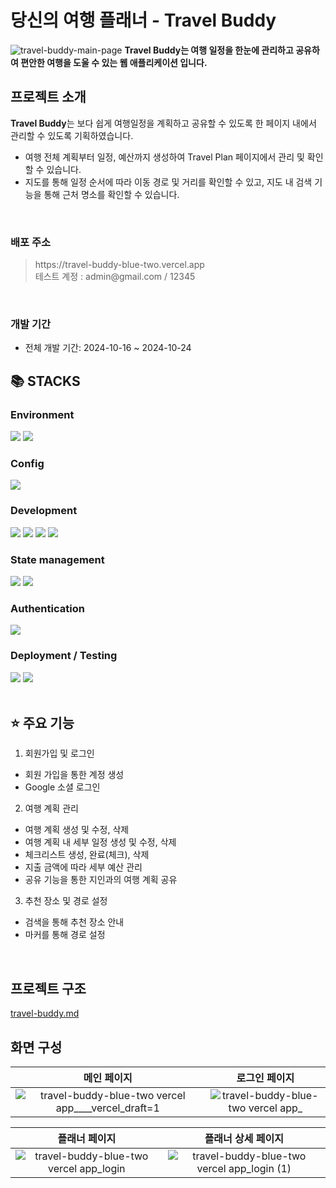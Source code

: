 # 당신의 여행 플래너 - Travel Buddy
![travel-buddy-main-page](https://github.com/user-attachments/assets/48f0ad85-ed11-4e32-a488-e39bfb4e8526)
**Travel Buddy는 여행 일정을 한눈에 관리하고 공유하여 편안한 여행을 도울 수 있는 웹 애플리케이션 입니다.**
<br>

## 프로젝트 소개

**Travel Buddy**는 보다 쉽게 여행일정을 계획하고 공유할 수 있도록 한 페이지 내에서 관리할 수 있도록 기획하였습니다.
- 여행 전체 계획부터 일정, 예산까지 생성하여 Travel Plan 페이지에서 관리 및 확인할 수 있습니다.
- 지도를 통해 일정 순서에 따라 이동 경로 및 거리를 확인할 수 있고, 지도 내 검색 기능을 통해 근처 명소를 확인할 수 있습니다.
<br>

### 배포 주소

> <div>https://travel-buddy-blue-two.vercel.app</div>
> 테스트 계정 : admin@gmail.com / 12345
<br>

### 개발 기간

- 전체 개발 기간: 2024-10-16 ~ 2024-10-24

## 📚 STACKS
### Environment
<img src="https://img.shields.io/badge/git-F05032?style=for-the-badge&logo=git&logoColor=white"> <img src="https://img.shields.io/badge/github-181717?style=for-the-badge&logo=github&logoColor=white">

### Config
<img src="https://img.shields.io/badge/NPM-%23CB3837.svg?style=for-the-badge&logo=npm&logoColor=white">

### Development
<img src="https://img.shields.io/badge/Typescript-3178C6?style=for-the-badge&logo=Typescript&logoColor=white"/> <img src="https://img.shields.io/badge/Next.js-000000?style=for-the-badge&logo=Next.js&logoColor=white"/> <img src="https://img.shields.io/badge/mongoDB-47A248?style=for-the-badge&logo=MongoDB&logoColor=white"> <img src="https://img.shields.io/badge/Tailwind CSS-06B6D4?style=for-the-badge&logo=Tailwind CSS&logoColor=white"/> 

### State management

<img src="https://img.shields.io/badge/zustand-orange?style=for-the-badge&logo=zustand&logoColor=white"> <img src="https://img.shields.io/badge/Tanstack Query-FF4154?style=for-the-badge&logo=TanstackQuery&logoColor=white">

### Authentication

<img src="https://img.shields.io/badge/nextauth-191919?style=for-the-badge&logo=nextauth&logoColor=black">

### Deployment / Testing
<img src="https://img.shields.io/badge/Vercel-000000?style=for-the-badge&logo=Vercel&logoColor=white"/> <img src="https://img.shields.io/badge/Cypress-17202C?style=for-the-badge&logo=cypress&logoColor=white" />
<br>
<br>


## ⭐ 주요 기능 

1. 회원가입 및 로그인
  - 회원 가입을 통한 계정 생성
  - Google 소셜 로그인

2. 여행 계획 관리
  - 여행 계획 생성 및 수정, 삭제
  - 여행 계획 내 세부 일정 생성 및 수정, 삭제
  - 체크리스트 생성, 완료(체크), 삭제
  - 지출 금액에 따라 세부 예산 관리
  - 공유 기능을 통한 지인과의 여행 계획 공유 

3. 추천 장소 및 경로 설정
  - 검색을 통해 추천 장소 안내
  - 마커를 통해 경로 설정
<br>

## 프로젝트 구조

[travel-buddy.md](./travel-buddy.txt)

## 화면 구성

|메인 페이지|로그인 페이지|
|:------:|:------:|
|![travel-buddy-blue-two vercel app____vercel_draft=1](https://github.com/user-attachments/assets/48f0ad85-ed11-4e32-a488-e39bfb4e8526)|![travel-buddy-blue-two vercel app_](https://github.com/user-attachments/assets/cce7f9dc-a2ba-4aa0-86a9-7dc4e982af4a)|

|플래너 페이지|플래너 상세 페이지|
|:------:|:------:|
|![travel-buddy-blue-two vercel app_login](https://github.com/user-attachments/assets/c63340eb-8abd-4f6b-b952-29040a5e500f)|![travel-buddy-blue-two vercel app_login (1)](https://github.com/user-attachments/assets/9c333af1-3e06-4ffd-aa71-368d847f0999)|
<br>
